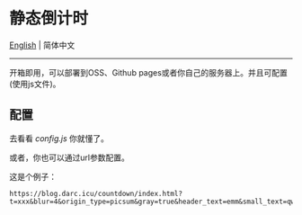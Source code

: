 # 静态倒计时

[English](README.md) | 简体中文

---

开箱即用，可以部署到OSS、Github pages或者你自己的服务器上。并且可配置(使用js文件)。

## 配置
去看看 *config.js* 你就懂了。

或者，你也可以通过url参数配置。

这是个例子：

```
https://blog.darc.icu/countdown/index.html?t=xxx&blur=4&origin_type=picsum&gray=true&header_text=emm&small_text=qwq&date=10/1
```
